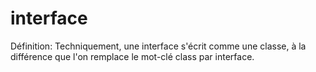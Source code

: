 # interface

Définition:
Techniquement, une interface s'écrit comme une classe, à la différence que l'on remplace le mot-clé class par interface.
